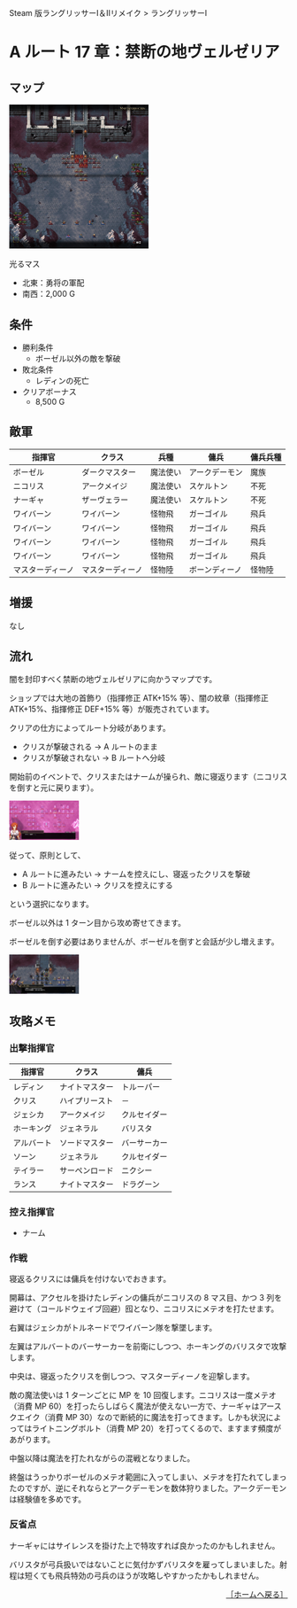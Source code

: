 Steam 版ラングリッサーⅠ＆Ⅱリメイク > ラングリッサーⅠ

# A ルート 17 章：禁断の地ヴェルゼリア

## マップ

<div>
  <img src="../images/Chapter17A/Map17A.jpg" width="50%">
</div>

光るマス
- 北東：勇将の軍配
- 南西：2,000 G

## 条件

- 勝利条件
    - ボーゼル以外の敵を撃破
- 敗北条件
    - レディンの死亡
- クリアボーナス
    - 8,500 G

## 敵軍

|指揮官|クラス|兵種|傭兵|傭兵兵種|
|---|---|---|---|---|
|ボーゼル|ダークマスター|魔法使い|アークデーモン|魔族|
|ニコリス|アークメイジ|魔法使い|スケルトン|不死|
|ナーギャ|ザーヴェラー|魔法使い|スケルトン|不死|
|ワイバーン|ワイバーン|怪物飛|ガーゴイル|飛兵|
|ワイバーン|ワイバーン|怪物飛|ガーゴイル|飛兵|
|ワイバーン|ワイバーン|怪物飛|ガーゴイル|飛兵|
|ワイバーン|ワイバーン|怪物飛|ガーゴイル|飛兵|
|マスターディーノ|マスターディーノ|怪物陸|ボーンディーノ|怪物陸|

## 増援

なし

## 流れ

闇を封印すべく禁断の地ヴェルゼリアに向かうマップです。

ショップでは大地の首飾り（指揮修正 ATK+15% 等）、闇の紋章（指揮修正 ATK+15%、指揮修正 DEF+15% 等）が販売されています。

クリアの仕方によってルート分岐があります。
- クリスが撃破される → A ルートのまま
- クリスが撃破されない → B ルートへ分岐

開始前のイベントで、クリスまたはナームが操られ、敵に寝返ります（ニコリスを倒すと元に戻ります）。
<div>
  <img src="../images/Chapter17A/Betray.jpg" width="25%">
</div>

従って、原則として、
- A ルートに進みたい → ナームを控えにし、寝返ったクリスを撃破
- B ルートに進みたい → クリスを控えにする

という選択になります。

ボーゼル以外は 1 ターン目から攻め寄せてきます。

ボーゼルを倒す必要はありませんが、ボーゼルを倒すと会話が少し増えます。
<div>
  <img src="../images/Chapter17A/Boser.jpg" width="25%">
</div>

## 攻略メモ

### 出撃指揮官

|指揮官|クラス|傭兵|
|---|---|---|
|レディン|ナイトマスター|トルーパー|
|クリス|ハイプリースト|－|
|ジェシカ|アークメイジ|クルセイダー|
|ホーキング|ジェネラル|バリスタ|
|アルバート|ソードマスター|バーサーカー|
|ソーン|ジェネラル|クルセイダー|
|テイラー|サーペンロード|ニクシー|
|ランス|ナイトマスター|ドラグーン|

### 控え指揮官

- ナーム

### 作戦

寝返るクリスには傭兵を付けないでおきます。

開幕は、アクセルを掛けたレディンの傭兵がニコリスの 8 マス目、かつ 3 列を避けて（コールドウェイブ回避）囮となり、ニコリスにメテオを打たせます。

右翼はジェシカがトルネードでワイバーン隊を撃墜します。

左翼はアルバートのバーサーカーを前衛にしつつ、ホーキングのバリスタで攻撃します。

中央は、寝返ったクリスを倒しつつ、マスターディーノを迎撃します。

敵の魔法使いは 1 ターンごとに MP を 10 回復します。ニコリスは一度メテオ（消費 MP 60）を打ったらしばらく魔法が使えない一方で、ナーギャはアースクエイク（消費 MP 30）なので断続的に魔法を打ってきます。しかも状況によってはライトニングボルト（消費 MP 20）を打ってくるので、ますます頻度があがります。

中盤以降は魔法を打たれながらの混戦となりました。

終盤はうっかりボーゼルのメテオ範囲に入ってしまい、メテオを打たれてしまったのですが、逆にそれならとアークデーモンを数体狩りました。アークデーモンは経験値を多めです。

### 反省点

ナーギャにはサイレンスを掛けた上で特攻すれば良かったのかもしれません。

バリスタが弓兵扱いではないことに気付かずバリスタを雇ってしまいました。射程は短くても飛兵特効の弓兵のほうが攻略しやすかったかもしれません。

<div align="right">
  <a href="../README.md">［ホームへ戻る］</a>
</div>

